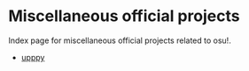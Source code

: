 # Miscellaneous official projects

Index page for miscellaneous official projects related to osu!.

- [upppy](upppy)
